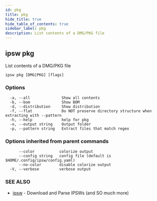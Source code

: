 ```yaml
---
id: pkg
title: pkg
hide_title: true
hide_table_of_contents: true
sidebar_label: pkg
description: List contents of a DMG/PKG file
---
```

## ipsw pkg

List contents of a DMG/PKG file

```
ipsw pkg [DMG|PKG] [flags]
```

### Options

```
  -a, --all              Show all contents
  -b, --bom              Show BOM
  -d, --distribution     Show distribution
  -f, --flat             Do NOT preserve directory structure when extracting with --pattern
  -h, --help             help for pkg
  -o, --output string    Output folder
  -p, --pattern string   Extract files that match regex
```

### Options inherited from parent commands

```
      --color           colorize output
      --config string   config file (default is $HOME/.config/ipsw/config.yaml)
      --no-color        disable colorize output
  -V, --verbose         verbose output
```

### SEE ALSO

* [ipsw](/docs/cli/ipsw)	 - Download and Parse IPSWs (and SO much more)

